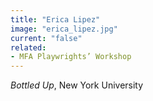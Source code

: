 ```yaml
---
title: "Erica Lipez"
image: "erica_lipez.jpg"
current: "false"
related:
- MFA Playwrights’ Workshop
---
```


*Bottled Up*, New York University

